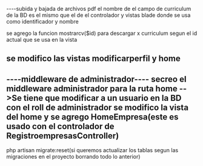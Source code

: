 ----subida y bajada de archivos pdf
el nombre de el campo de curriculum de la BD es el mismo que el de el controlador y vistas blade donde se usa como identificador y nombre

se agrego la funcion mostrarcv($id) para descargar x curriculum segun el id actual que se usa en la vista

se modifico las vistas modificarperfil y home
---


----middleware de administrador----
secreo el middleware administrador para la ruta home
    -->Se tiene que modificar a un usuario en la BD con el roll de administrador
se modifico la vista del home y se agrego HomeEmpresa(este es usado con el controlador de RegistroempresasController)
---

php artisan migrate:reset(si queremos actualizar los tablas segun las migraciones en el proyecto borrando todo lo anterior)
